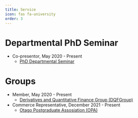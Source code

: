 ```yaml
---
title: Service
icon: fas fa-university
order: 3
---
```


# Departmental PhD Seminar
- Co-presentor, May 2020 - Present
  - [PhD Departmental Seminar](https://sites.google.com/view/uoworkshop/)


# Groups 
- Member, May 2020 - Present
  - [Derivatives and Quantitative Finance Group (DQFGroup)](https://blogs.otago.ac.nz/dqfg/)
- Commerce Representative, December 2021 - Present
  - [Otago Postgraduate Assosiation (OPA)](https://www.facebook.com/OtagoPostgraduateAssociation/)
